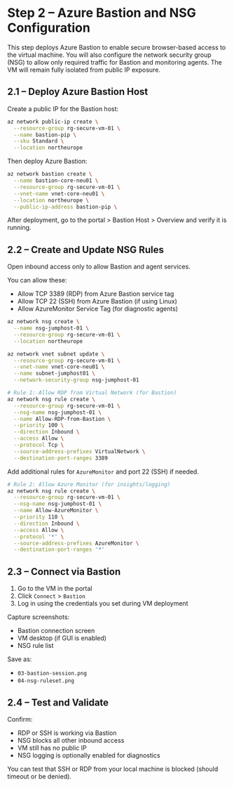 # Step 2 – Azure Bastion and NSG Configuration

This step deploys Azure Bastion to enable secure browser-based access to the virtual machine. You will also configure the network security group (NSG) to allow only required traffic for Bastion and monitoring agents. The VM will remain fully isolated from public IP exposure.

## 2.1 – Deploy Azure Bastion Host

Create a public IP for the Bastion host:

```bash
az network public-ip create \
  --resource-group rg-secure-vm-01 \
  --name bastion-pip \
  --sku Standard \
  --location northeurope
```

Then deploy Azure Bastion:

```bash
az network bastion create \
  --name bastion-core-neu01 \
  --resource-group rg-secure-vm-01 \
  --vnet-name vnet-core-neu01 \
  --location northeurope \
  --public-ip-address bastion-pip \
```

After deployment, go to the portal > Bastion Host > Overview and verify it is running.

## 2.2 – Create and Update NSG Rules

Open inbound access only to allow Bastion and agent services.

You can allow these:

- Allow TCP 3389 (RDP) from Azure Bastion service tag
- Allow TCP 22 (SSH) from Azure Bastion (if using Linux)
- Allow AzureMonitor Service Tag (for diagnostic agents)

```bash
az network nsg create \
  --name nsg-jumphost-01 \
  --resource-group rg-secure-vm-01 \
  --location northeurope

az network vnet subnet update \
  --resource-group rg-secure-vm-01 \
  --vnet-name vnet-core-neu01 \
  --name subnet-jumphost01 \
  --network-security-group nsg-jumphost-01

# Rule 1: Allow RDP from Virtual Network (for Bastion)
az network nsg rule create \
  --resource-group rg-secure-vm-01 \
  --nsg-name nsg-jumphost-01 \
  --name Allow-RDP-from-Bastion \
  --priority 100 \
  --direction Inbound \
  --access Allow \
  --protocol Tcp \
  --source-address-prefixes VirtualNetwork \
  --destination-port-ranges 3389
```

Add additional rules for `AzureMonitor` and port 22 (SSH) if needed.

```bash
# Rule 2: Allow Azure Monitor (for insights/logging)
az network nsg rule create \
  --resource-group rg-secure-vm-01 \
  --nsg-name nsg-jumphost-01 \
  --name Allow-AzureMonitor \
  --priority 110 \
  --direction Inbound \
  --access Allow \
  --protocol '*' \
  --source-address-prefixes AzureMonitor \
  --destination-port-ranges '*'
```

## 2.3 – Connect via Bastion

1. Go to the VM in the portal
2. Click `Connect` > `Bastion`
3. Log in using the credentials you set during VM deployment

Capture screenshots:
- Bastion connection screen
- VM desktop (if GUI is enabled)
- NSG rule list

Save as:
- `03-bastion-session.png`
- `04-nsg-ruleset.png`

## 2.4 – Test and Validate

Confirm:
- RDP or SSH is working via Bastion
- NSG blocks all other inbound access
- VM still has no public IP
- NSG logging is optionally enabled for diagnostics

You can test that SSH or RDP from your local machine is blocked (should timeout or be denied).
